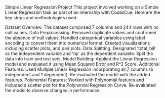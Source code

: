 Simple Linear Regression Project
This project involved working on a Simple Linear Regression task as part of an internship with CodexCue. Here are the key steps and methodologies used:

Dataset Overview: The dataset comprised 7 columns and 244 rows with no null values.
Data Preprocessing:
Removed duplicate values and confirmed the absence of null values.
Handled categorical variables using label encoding to convert them into numerical format.
Created visualizations including scatter plots, and pair plots.
Data Splitting:
Designated 'total_bill' as the independent variable and 'tip' as the dependent variable.
Split the data into train and test sets.
Model Building:
Applied the Linear Regression model and evaluated it using Mean Squared Error and R^2 Score.
Additional Features:
Used Multiple Linear Regression incorporating all 7 columns (6 independent and 1 dependent).
Re-evaluated the model with the added features.
Polynomial Features:
Worked with Polynomial features and included a scatter plot for the Polynomial Regression Curve.
Re-evaluated the model to observe changes in performance.

